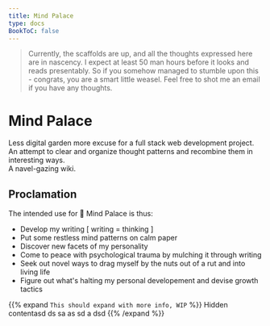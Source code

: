 ```yaml
---
title: Mind Palace
type: docs
BookToC: false
---
```


>Currently, the scaffolds are up, and all the thoughts expressed here are in nascency. I expect at least 50 man hours before it looks and reads presentably. So if you somehow managed to stumble upon this - congrats, you are a smart little weasel. Feel free to shot me an email if you have any thoughts.


# Mind Palace

Less digital garden more excuse for a full stack web development project.
An attempt to clear and organize thought patterns and recombine them in interesting ways.  
A navel-gazing wiki.

## Proclamation

The intended use for :european_castle: Mind Palace is thus:

+ Develop my writing [ writing = thinking ]
+ Put some restless mind patterns on calm paper
+ Discover new facets of my personality
+ Come to peace with psychological trauma by mulching it through writing
+ Seek out novel ways to drag myself by the nuts out of a rut and into living life
+ Figure out what's halting my personal developement and devise growth tactics  

  


{{% expand `This should expand with more info, WIP` %}} Hidden contentasd ds sa as sd a dsd {{% /expand %}}
